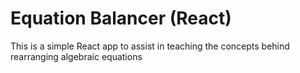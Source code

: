 # Equation Balancer (React)
This is a simple React app to assist in teaching the concepts behind rearranging algebraic equations
